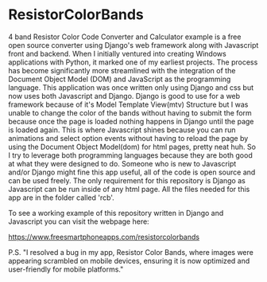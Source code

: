 # ResistorColorBands 

4 band Resistor Color Code Converter and Calculator example is a free open source converter using Django's web framework along with Javascript front and backend. 
When I initially ventured into creating Windows applications with Python, it marked one of my earliest projects. The process has become significantly more streamlined with the integration of the Document Object Model (DOM) and JavaScript as the programming language.
This application was once written only using Django and css but now uses both Javascript and Django. Django is good to use for a web framework because of it's Model Template View(mtv) Structure 
but I was unable to change the color of the bands without having to submit the form because once the page is loaded nothing happens in Django until the page is loaded again. This is where Javascript 
shines because you can run animations and select option events without having to reload the page by using the Document Object Model(dom) for html pages, pretty neat huh. So I try to leverage both
programming languages because they are both good at what they were designed to do. Someone who is new to Javascript and/or Django might fine this app useful, all of the code is open source and can
be used freely. The only requirement for this repository is Django as Javascript can be run inside of any html page. All the files needed for this app are in the folder called 'rcb'.


To see a working example of this repository written in Django and Javascript you can visit the webpage here:

https://www.freesmartphoneapps.com/resistorcolorbands 


P.S. 
"I resolved a bug in my app, Resistor Color Bands, where images were appearing scrambled on mobile devices, ensuring it is now optimized and user-friendly for mobile platforms."




